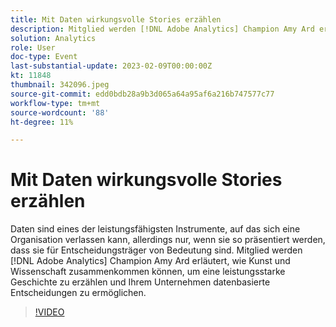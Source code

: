 ```yaml
---
title: Mit Daten wirkungsvolle Stories erzählen
description: Mitglied werden [!DNL Adobe Analytics] Champion Amy Ard erläutert, wie Kunst und Wissenschaft zusammenkommen können, um eine leistungsstarke Geschichte zu erzählen und Ihrem Unternehmen datenbasierte Entscheidungen zu ermöglichen.
solution: Analytics
role: User
doc-type: Event
last-substantial-update: 2023-02-09T00:00:00Z
kt: 11848
thumbnail: 342096.jpeg
source-git-commit: edd0bdb28a9b3d065a64a95af6a216b747577c77
workflow-type: tm+mt
source-wordcount: '88'
ht-degree: 11%

---
```


# Mit Daten wirkungsvolle Stories erzählen

Daten sind eines der leistungsfähigsten Instrumente, auf das sich eine Organisation verlassen kann, allerdings nur, wenn sie so präsentiert werden, dass sie für Entscheidungsträger von Bedeutung sind. Mitglied werden [!DNL Adobe Analytics] Champion Amy Ard erläutert, wie Kunst und Wissenschaft zusammenkommen können, um eine leistungsstarke Geschichte zu erzählen und Ihrem Unternehmen datenbasierte Entscheidungen zu ermöglichen.

>[!VIDEO](https://video.tv.adobe.com/v/342096/?quality=12&learn=on)
